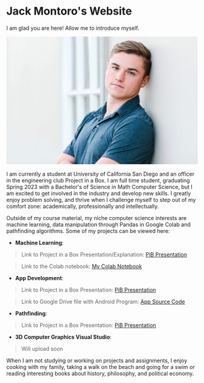 # Jack Montoro's Website

I am glad you are here! Allow me to introduce myself.

![Jack photo](IMG_4130.jpeg)


I am currently a student at University of California San Diego and an officer in the engineering club Project in a Box. I am full time student, graduating Spring 2023 with a Bachelor's of Science in Math Computer Science, but I am excited to get involved in the industry and develop new skills. I greatly enjoy problem solving, and thrive when I challenge myself to step out of my comfort zone: academically, professionally and intellectually. 

Outside of my course material, my niche computer science interests are machine learning, data manipulation through Pandas in Google Colab and pathfinding algorithms. Some of my projects can be viewed here:

- **Machine Learning**:
> Link to Project in a Box Presentation/Explanation: [PiB Presentation](https://docs.google.com/presentation/d/179JoC_yrgj0md5ZY4mv-6Z3y68bmQp-VfiTrw7TPuGg/edit?usp=sharing)

> Link to the Colab notebook: [My Colab Notebook](https://colab.research.google.com/drive/10AS6kLALc1kVNHDCh3vZKkz8BK1yoJGS?usp=sharing)

- **App Development**: 
> Link to Project in a Box Presentation: [PiB Presentation](https://docs.google.com/presentation/d/1FLtB7vovW6FB3Obxmra_GUppXkvL0JFj8phRCv65Ebc/edit?usp=sharing)

> Link to Google Drive file with Android Program: [App Source Code](https://drive.google.com/drive/folders/1BD37I6iNENAaSYNYjtLgQVoPFYSYcIJk?usp=sharing)

- **Pathfinding**:
> Link to Project in a Box Presentation: [PiB Presentation](https://docs.google.com/presentation/d/1CCxulX4TpCFEf8zDOkXwelqzt51hfb_cFx2F-Ye85sA/edit#slide=id.g12685f7e956_0_29)

- **3D Computer Graphics Visual Studio**:
> Will upload soon

When I am not studying or working on projects and assignments, I enjoy cooking with my family, taking a walk on the beach and going for a swim or reading interesting books about history, philosophy, and political economy. 

